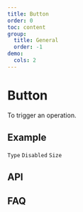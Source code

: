```yaml
---
title: Button
order: 0
toc: content
group:
  title: General
  order: -1
demo:
  cols: 2
---
```


# Button

To trigger an operation.

## Example

<code src='./demo/base.tsx' description='There are primary button, default button, danger button and link button in loraderon'>Type</code>
<code src='./demo/disabled.tsx' description='To mark a button as disabled, add the disabled property to the Button'>Disabled</code>
<code src='./demo/size.tsx' description='loraderon supports a default button size as well as a lg and sm size. If a lg or sm button is desired, set the size property to either lg or sm respectively. Omit the size property for a button with the default size'>Size</code>

## API

<API id='Button'></API>

## FAQ